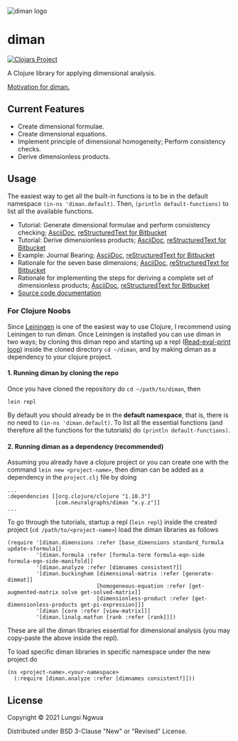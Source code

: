 ![diman logo](./resources/images/logo/diman.png)
# diman

[![Clojars Project](https://img.shields.io/clojars/v/com.neuralgraphs/diman.svg)](https://clojars.org/com.neuralgraphs/diman)

A Clojure library for applying dimensional analysis.

[Motivation for diman.](ProjectPlan.pdf)

## Current Features

- Create dimensional formulae.
- Create dimensional equations.
- Implement principle of dimensional homogeneity; Perform consistency checks.
- Derive dimensionless products.

## Usage

The easiest way to get all the built-in functions is to be in the default namespace `(in-ns 'diman.default)`. Then, `(println default-functions)` to list all the available functions. 

- Tutorial: Generate dimensional formulae and perform consistency checking; [AsciiDoc](./doc/tutorial1.adoc), [reStructuredText for Bitbucket](./doc/tutorial1.rst)
- Tutorial: Derive dimensionless products; [AsciiDoc](./doc/tutorial2.adoc), [reStructuredText for Bitbucket](./doc/tutorial2.rst)
- Example: Journal Bearing; [AsciiDoc](./doc/tutorial3.adoc), [reStructuredText for Bitbucket](./doc/tutorial3.rst)
- Rationale for the seven base dimensions; [AsciiDoc](./doc/rationale1.adoc), [reStructuredText for Bitbucket](./doc/rationale1.rst)
- Rationale for implementing the steps for deriving a complete set of dimensionless products; [AsciiDoc](./doc/rationale2.adoc), [reStructuredText for Bitbucket](./doc/rationale2.rst)
- [Source code documentation](https://cljdoc.org/d/com.neuralgraphs/diman)

### For Clojure Noobs

Since [Leiningen](https://leiningen.org/) is one of the easiest way to use Clojure, I recommend using Leiningen to run diman. Once Leiningen is installed you can use diman in two ways; by cloning this diman repo and starting up a repl ([Read-eval-print loop](https://en.wikipedia.org/wiki/Read%E2%80%93eval%E2%80%93print_loop)) inside the cloned directory `cd ~/diman`, and by making diman as a dependency to your clojure project.

#### 1. Running diman by cloning the repo

Once you have cloned the repository do `cd ~/path/to/diman`, then
```
lein repl
```

By default you should already be in the **default namespace**, that is, there is no need to `(in-ns 'diman.default)`. To list all the essential functions (and therefore all the functions for the tutorials) do `(println default-functions)`.

#### 2. Running diman as a dependency (recommended)

Assuming you already have a clojure project or you can create one with the command `lein new <project-name>`, then diman can be added as a dependency in the `project.clj` file by doing
```
...
:dependencies [[org.clojure/clojure "1.10.3"]
               [com.neuralgraphs/diman "x.y.z"]]
...
```

To go through the tutorials, startup a repl (`lein repl`) inside the created project (`cd /path/to/<project-name>`) load the diman libraries as follows
```
(require '[diman.dimensions :refer [base_dimensions standard_formula update-sformula]]
         '[diman.formula :refer [formula-term formula-eqn-side formula-eqn-side-manifold]]
         '[diman.analyze :refer [dimnames consistent?]]
         '[diman.buckingham [dimensional-matrix :refer [generate-dimmat]]
                            [homogeneous-equation :refer [get-augmented-matrix solve get-solved-matrix]]
                            [dimensionless-product :refer [get-dimensionless-products get-pi-expression]]]
         '[diman [core :refer [view-matrix]]]
         '[diman.linalg.matfun [rank :refer [rank]]])
```

These are all the diman libraries essential for dimensional analysis (you may copy-paste the above inside the repl).

To load specific diman libraries in specific namespace under the new project do
```
(ns <project-name>.<your-namespace>
  (:require [diman.analyze :refer [dimnames consistent?]]))
```

## License

Copyright © 2021 Lungsi Ngwua

Distributed under BSD 3-Clause "New" or "Revised" License.